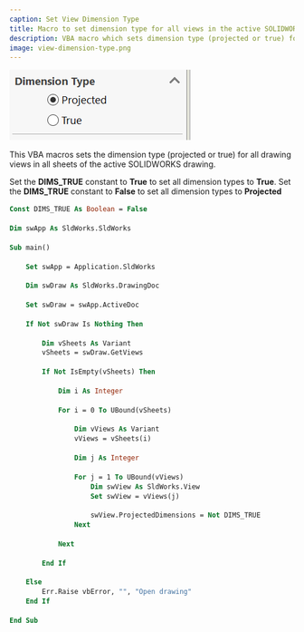```yaml
---
caption: Set View Dimension Type
title: Macro to set dimension type for all views in the active SOLIDWORKS drawing
description: VBA macro which sets dimension type (projected or true) for all drawing view in the active SOLIDWORKS drawing document
image: view-dimension-type.png
---
```

![View dimension type](view-dimension-type.png)

This VBA macros sets the dimension type (projected or true) for all drawing views in all sheets of the active SOLIDWORKS drawing.

Set the **DIMS_TRUE** constant to **True** to set all dimension types to **True**. Set the **DIMS_TRUE** constant to **False** to set all dimension types to **Projected**

~~~ vb
Const DIMS_TRUE As Boolean = False

Dim swApp As SldWorks.SldWorks

Sub main()

    Set swApp = Application.SldWorks
    
    Dim swDraw As SldWorks.DrawingDoc
    
    Set swDraw = swApp.ActiveDoc
    
    If Not swDraw Is Nothing Then
        
        Dim vSheets As Variant
        vSheets = swDraw.GetViews
        
        If Not IsEmpty(vSheets) Then
            
            Dim i As Integer
            
            For i = 0 To UBound(vSheets)
            
                Dim vViews As Variant
                vViews = vSheets(i)
                
                Dim j As Integer
                
                For j = 1 To UBound(vViews)
                    Dim swView As SldWorks.View
                    Set swView = vViews(j)
                    
                    swView.ProjectedDimensions = Not DIMS_TRUE
                Next
            
            Next
            
        End If
        
    Else
        Err.Raise vbError, "", "Open drawing"
    End If
    
End Sub
~~~


